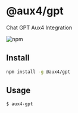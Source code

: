 # @aux4/gpt
Chat GPT Aux4 Integration

![npm](https://img.shields.io/npm/v/@aux4/gpt)

## Install

```bash
npm install -g @aux4/gpt
```

## Usage
```bash
$ aux4-gpt
```
